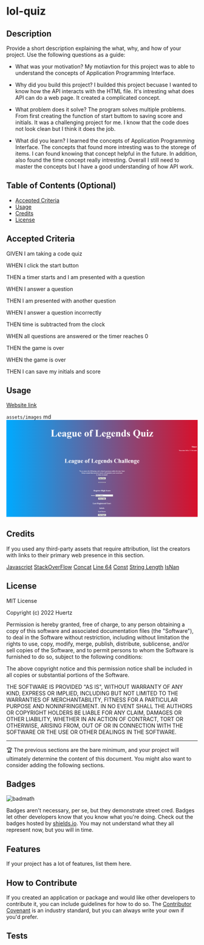 # lol-quiz

## Description

Provide a short description explaining the what, why, and how of your project. Use the following questions as a guide:

- What was your motivation? 
My motiavtion for this project was to able to understand the concepts of Application Programming Interface. 

- Why did you build this project? 
I builded this project becuase I wanted to know how the API interacts with the HTML file. It's intresting what does API can do a web page. It created a complicated concept. 

- What problem does it solve?
The program solves multiple problems. From first creating the function of start buttom to saving score and initials. It was a challenging project for me. I know that the code does not look clean but I think it does the job.  

- What did you learn?
I learned the concepts of Application Programming Interface. The concepts that found more intresting was to the storege of items. I can found knowing that concept helpful in the future. In addition, also found the time concept really intresting. Overall I still need to master the concepts but I have a good understanding of how API work. 

## Table of Contents (Optional)


- [Accepted Criteria](#criteria)
- [Usage](#usage)
- [Credits](#credits)
- [License](#license)

## Accepted Criteria

GIVEN I am taking a code quiz

WHEN I click the start button

THEN a timer starts and I am presented with a question

WHEN I answer a question

THEN I am presented with another question

WHEN I answer a question incorrectly

THEN time is subtracted from the clock

WHEN all questions are answered or the timer reaches 0

THEN the game is over

WHEN the game is over

THEN I can save my initials and score

## Usage

  [Website link]()

  `assets/images`
   md ![alt text](./assets/images/League-of-Legends-Quiz.png)

## Credits

If you used any third-party assets that require attribution, list the creators with links to their primary web presence in this section.

[Javascript]()
[StackOverFlow]()
[Concat]()
[Line 64]()
[Const]()
[String Length]()
[IsNan]()


## License

MIT License

Copyright (c) 2022 Huertz

Permission is hereby granted, free of charge, to any person obtaining a copy
of this software and associated documentation files (the "Software"), to deal
in the Software without restriction, including without limitation the rights
to use, copy, modify, merge, publish, distribute, sublicense, and/or sell
copies of the Software, and to permit persons to whom the Software is
furnished to do so, subject to the following conditions:

The above copyright notice and this permission notice shall be included in all
copies or substantial portions of the Software.

THE SOFTWARE IS PROVIDED "AS IS", WITHOUT WARRANTY OF ANY KIND, EXPRESS OR
IMPLIED, INCLUDING BUT NOT LIMITED TO THE WARRANTIES OF MERCHANTABILITY,
FITNESS FOR A PARTICULAR PURPOSE AND NONINFRINGEMENT. IN NO EVENT SHALL THE
AUTHORS OR COPYRIGHT HOLDERS BE LIABLE FOR ANY CLAIM, DAMAGES OR OTHER
LIABILITY, WHETHER IN AN ACTION OF CONTRACT, TORT OR OTHERWISE, ARISING FROM,
OUT OF OR IN CONNECTION WITH THE SOFTWARE OR THE USE OR OTHER DEALINGS IN THE
SOFTWARE.

---

🏆 The previous sections are the bare minimum, and your project will ultimately determine the content of this document. You might also want to consider adding the following sections.

## Badges

![badmath](https://img.shields.io/github/languages/top/lernantino/badmath)

Badges aren't necessary, per se, but they demonstrate street cred. Badges let other developers know that you know what you're doing. Check out the badges hosted by [shields.io](https://shields.io/). You may not understand what they all represent now, but you will in time.

## Features

If your project has a lot of features, list them here.

## How to Contribute

If you created an application or package and would like other developers to contribute it, you can include guidelines for how to do so. The [Contributor Covenant](https://www.contributor-covenant.org/) is an industry standard, but you can always write your own if you'd prefer.

## Tests